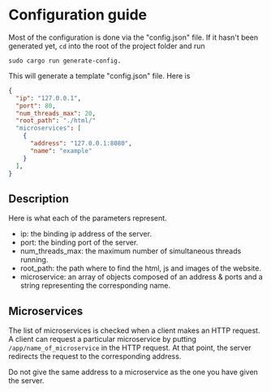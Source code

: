 # Configuration guide
Most of the configuration is done via the "config.json" file.
If it hasn't been generated yet, `cd` into the root of the project folder and run
~~~~
sudo cargo run generate-config.
~~~~

This will generate a template "config.json" file. Here is

~~~~JSON
{
  "ip": "127.0.0.1",
  "port": 80,
  "num_threads_max": 20,
  "root_path": "./html/"
  "microservices": [
    {
      "address": "127.0.0.1:8080",
      "name": "example"
    }
  ],
}

~~~~

## Description
Here is what each of the parameters represent.

* ip: the binding ip address of the server.
* port: the binding port of the server.
* num_threads_max: the maximum number of simultaneous threads running.
* root_path: the path where to find the html, js and images of the website.
* microservice: an array of objects composed of an address & ports and a string representing the corresponding name.



## Microservices
The list of microservices is checked when a client makes an HTTP request. A client can request a particular microservice by putting `/app/name_of_microservice` in the HTTP request. At that point, the server redirects the request to the corresponding address.

Do not give the same address to a microservice as the one you have given the server.
